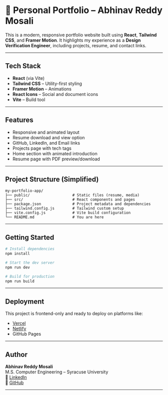 
# 🚀 Personal Portfolio – Abhinav Reddy Mosali

This is a modern, responsive portfolio website built using **React**, **Tailwind CSS**, and **Framer Motion**. It highlights my experience as a **Design Verification Engineer**, including projects, resume, and contact links.

---

##  Tech Stack

- **React** (via Vite)
- **Tailwind CSS** – Utility-first styling
- **Framer Motion** – Animations
- **React Icons** – Social and document icons
- **Vite** – Build tool

---

##  Features

- Responsive and animated layout
- Resume download and view option
- GitHub, LinkedIn, and Email links
- Projects page with tech tags
- Home section with animated introduction
- Resume page with PDF preview/download

---

##  Project Structure (Simplified)

```
my-portfolio-app/
├── public/                   # Static files (resume, media)
├── src/                      # React components and pages
├── package.json              # Project metadata and dependencies
├── tailwind.config.js        # Tailwind custom setup
├── vite.config.js            # Vite build configuration
└── README.md                 # You are here
```

---

##  Getting Started

```bash
# Install dependencies
npm install

# Start the dev server
npm run dev

# Build for production
npm run build
```

---

##  Deployment

This project is frontend-only and ready to deploy on platforms like:

- [Vercel](https://vercel.com/)
- [Netlify](https://netlify.com/)
- GitHub Pages

---

## Author

**Abhinav Reddy Mosali**  
M.S. Computer Engineering – Syracuse University  
🔗 [LinkedIn](https://linkedin.com/in/abhinavmosali)  
🐙 [GitHub](https://github.com/MosaliAbhinavReddy)

---
